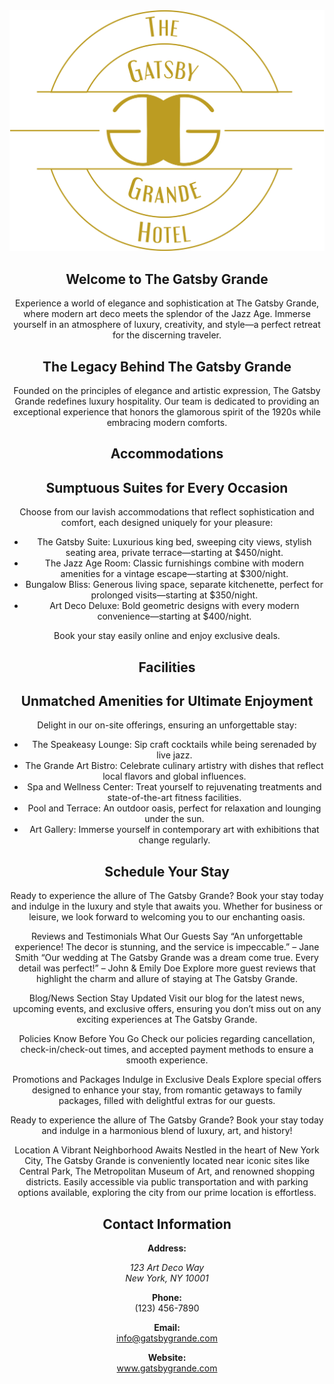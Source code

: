 <!DOCTYPE html >
<html>
<head >
<title>The Gatsby Grande</title>
</head >
<body>
<header><img src="logo.png" width="700" alt="the-gatsby-grande">
<nav>
<ul>
</ul>
</nav>
<section id="home">
<h1> Welcome to The Gatsby Grande</h1>
<p>
Experience a world of elegance and sophistication at The Gatsby Grande, where modern art deco meets the splendor of the Jazz Age. Immerse yourself in an atmosphere of luxury, creativity, and style—a perfect retreat for the discerning traveler.
</p>
</section>
<section id="about-us">

<h1>The Legacy Behind The Gatsby Grande</h1>
<p>Founded on the principles of elegance and artistic expression, The Gatsby Grande redefines luxury hospitality. Our team is dedicated to providing an exceptional experience that honors the glamorous spirit of the 1920s while embracing modern comforts.</p>

</section>

<section id="accomodation">

<h1>Accommodations</h1>



<h2>Sumptuous Suites for Every Occasion</h2>
<p>Choose from our lavish accommodations that reflect sophistication and comfort, each designed uniquely for your pleasure:</p>
<ul>
<li>The Gatsby Suite: Luxurious king bed, sweeping city views, stylish seating area, private terrace—starting at $450/night.</li>
<li>The Jazz Age Room: Classic furnishings combine with modern amenities for a vintage escape—starting at $300/night.</li>
<li>Bungalow Bliss: Generous living space, separate kitchenette, perfect for prolonged visits—starting at $350/night.</li>
<li>Art Deco Deluxe: Bold geometric designs with every modern convenience—starting at $400/night.</li>
</ul>
<p>Book your stay easily online and enjoy exclusive deals.</p>
</section>
<section id="facilities">
<h1>Facilities</h1>
<h2>Unmatched Amenities for Ultimate Enjoyment</h2>
<p>Delight in our on-site offerings, ensuring an unforgettable stay:</p>
<ul>
<li>The Speakeasy Lounge: Sip craft cocktails while being serenaded by live jazz.</li>
<li>The Grande Art Bistro: Celebrate culinary artistry with dishes that reflect local flavors and global influences.</li>
<li>Spa and Wellness Center: Treat yourself to rejuvenating treatments and state-of-the-art fitness facilities.</li>
<li>Pool and Terrace: An outdoor oasis, perfect for relaxation and lounging under the sun.</li>
<li>Art Gallery: Immerse yourself in contemporary art with exhibitions that change regularly.</li>
</section>
<section id="schedule-you-day">
<h1>Schedule Your Stay</h1>

Ready to experience the allure of The Gatsby Grande? Book your stay today and indulge in the luxury and style that awaits you. Whether for business or leisure, we look forward to welcoming you to our enchanting oasis.

</section>
Reviews and Testimonials
What Our Guests Say
“An unforgettable experience! The decor is stunning, and the service is impeccable.” – Jane Smith
“Our wedding at The Gatsby Grande was a dream come true. Every detail was perfect!” – John & Emily Doe
Explore more guest reviews that highlight the charm and allure of staying at The Gatsby Grande.

Blog/News Section
Stay Updated
Visit our blog for the latest news, upcoming events, and exclusive offers, ensuring you don’t miss out on any exciting experiences at The Gatsby Grande.

Policies
Know Before You Go
Check our policies regarding cancellation, check-in/check-out times, and accepted payment methods to ensure a smooth experience.

Promotions and Packages
Indulge in Exclusive Deals
Explore special offers designed to enhance your stay, from romantic getaways to family packages, filled with delightful extras for our guests.

Ready to experience the allure of The Gatsby Grande? Book your stay today and indulge in a harmonious blend of luxury, art, and history!

Location
A Vibrant Neighborhood Awaits
Nestled in the heart of New York City, The Gatsby Grande is conveniently located near iconic sites like Central Park, The Metropolitan Museum of Art, and renowned shopping districts. Easily accessible via public transportation and with parking options available, exploring the city from our prime location is effortless.

<section id="contact-us">
<footer>

<h2>Contact Information</h2>

**Address:**  <address>
123 Art Deco Way  
New York, NY 10001</address>

**Phone:**  
(123) 456-7890

**Email:**  
info@gatsbygrande.com

**Website:**  
www.gatsbygrande.com
</footer>
</section>
</body>
</html>
